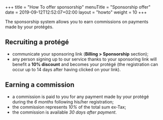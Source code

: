 +++
title = "How To offer sponsorship"
menuTitle = "Sponsorship offer"
date = 2019-09-12T12:52:07+02:00
layout = "howto"
weight = 10
+++

The sponsorship system allows you to earn commissions on payments made by your protégés.

## Recruiting a protégé

- communicate your sponsoring link (**Billing > Sponsorship** section);
- any person signing up to our service thanks to your sponsoring link will benefit a **10% discount** and becomes your protégé (the registration can occur up to 14 days after having clicked on your link).

## Earning a commission

- a commission is paid to you for any payment made by your protégé during the _6 months_ following his/her registration;
- the commission represents _10%_ of the total sum ex-Tax;
- the commission is available _30 days after payment_.

